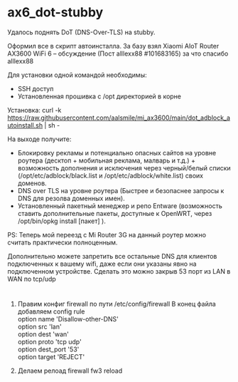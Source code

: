 # ax6_dot-stubby

Удалось поднять DoT (DNS-Over-TLS) на stubby.

Оформил все в скрипт автоинсталла.
За базу взял Xiaomi AIoT Router AX3600 WiFi 6 – обсуждение (Пост alllexx88 #101683165) за что спасибо alllexx88

Для установки одной командой необходимы:
- SSH доступ
- Установленная прошивка с /opt директорией в корне

Установка:
curl -k https://raw.githubusercontent.com/aalsmile/mi_ax3600/main/dot_adblock_autoinstall.sh | sh -


На выходе получите:
- Блокировку рекламы и потенциально опасных сайтов на уровне роутера (десктоп + мобильная реклама, малварь и т.д.) + возможность дополнения и исключения через черный/белый списки (/opt/etc/adblock/black.list и /opt/etc/adblock/white.list) своих доменов.
- DNS over TLS на уровне роутера (Быстрее и безопаснее запросы к DNS для резолва доменных имен).
- Установленный пакетный менеджер и репо Entware (возможность ставить дополнительные пакеты, доступные к OpenWRT, через /opt/bin/opkg install [пакет] ).

PS: Теперь мой переезд с Mi Router 3G на данный роутер можно считать практически полноценным.


Дополнительно можете запретить все остальные DNS для клиентов подключенных к вашему wifi, даже если они указаны явно на подключенном устройстве.
Сделать это можно закрыв 53 порт из LAN в WAN по tcp/udp
# 
1) Правим конфиг firewall по пути /etc/config/firewall
В конец файла добавляем
config rule                                                
        option name 'Disallow-other-DNS'    
        option src 'lan'                    
        option dest 'wan'                      
        option proto 'tcp udp'                             
        option dest_port '53'                              
        option target 'REJECT' 


2) Делаем релоад firewall
fw3 reload